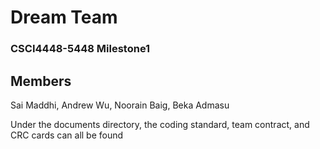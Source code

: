 # Dream Team
### CSCI4448-5448 Milestone1

## Members
Sai Maddhi, Andrew Wu, Noorain Baig, Beka Admasu

Under the documents directory, the coding standard, team contract, and CRC cards can all be found
